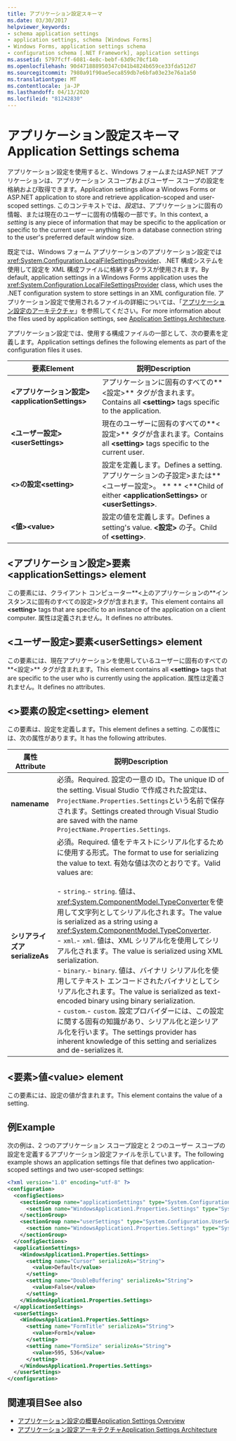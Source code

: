 ```yaml
---
title: アプリケーション設定スキーマ
ms.date: 03/30/2017
helpviewer_keywords:
- schema application settings
- application settings, schema [Windows Forms]
- Windows Forms, application settings schema
- configuration schema [.NET Framework], application settings
ms.assetid: 5797fcff-6081-4e8c-bebf-63d9c70cf14b
ms.openlocfilehash: 90d471888950347c041b4824b659ce33fda512d7
ms.sourcegitcommit: 7980a91f90ae5eca859db7e6bfa03e23e76a1a50
ms.translationtype: MT
ms.contentlocale: ja-JP
ms.lasthandoff: 04/13/2020
ms.locfileid: "81242830"
---
```

# <a name="application-settings-schema"></a><span data-ttu-id="d33c2-102">アプリケーション設定スキーマ</span><span class="sxs-lookup"><span data-stu-id="d33c2-102">Application Settings schema</span></span>

<span data-ttu-id="d33c2-103">アプリケーション設定を使用すると、Windows フォームまたはASP.NET アプリケーションは、アプリケーション スコープおよびユーザー スコープの設定を格納および取得できます。</span><span class="sxs-lookup"><span data-stu-id="d33c2-103">Application settings allow a Windows Forms or ASP.NET application to store and retrieve application-scoped and user-scoped settings.</span></span> <span data-ttu-id="d33c2-104">このコンテキストでは、*設定*は、アプリケーションに固有の情報、または現在のユーザーに固有の情報の一部です。</span><span class="sxs-lookup"><span data-stu-id="d33c2-104">In this context, a *setting* is any piece of information that may be specific to the application or specific to the current user — anything from a database connection string to the user's preferred default window size.</span></span>

<span data-ttu-id="d33c2-105">既定では、Windows フォーム アプリケーションのアプリケーション設定では<xref:System.Configuration.LocalFileSettingsProvider>、.NET 構成システムを使用して設定を XML 構成ファイルに格納するクラスが使用されます。</span><span class="sxs-lookup"><span data-stu-id="d33c2-105">By default, application settings in a Windows Forms application uses the <xref:System.Configuration.LocalFileSettingsProvider> class, which uses the .NET configuration system to store settings in an XML configuration file.</span></span> <span data-ttu-id="d33c2-106">アプリケーション設定で使用されるファイルの詳細については、「[アプリケーション設定のアーキテクチャ](../../winforms/advanced/application-settings-architecture.md)」を参照してください。</span><span class="sxs-lookup"><span data-stu-id="d33c2-106">For more information about the files used by application settings, see [Application Settings Architecture](../../winforms/advanced/application-settings-architecture.md).</span></span>

<span data-ttu-id="d33c2-107">アプリケーション設定では、使用する構成ファイルの一部として、次の要素を定義します。</span><span class="sxs-lookup"><span data-stu-id="d33c2-107">Application settings defines the following elements as part of the configuration files it uses.</span></span>

| <span data-ttu-id="d33c2-108">要素</span><span class="sxs-lookup"><span data-stu-id="d33c2-108">Element</span></span>                    | <span data-ttu-id="d33c2-109">説明</span><span class="sxs-lookup"><span data-stu-id="d33c2-109">Description</span></span>                                                                           |
| -------------------------- | ------------------------------------------------------------------------------------- |
| <span data-ttu-id="d33c2-110">**\<アプリケーション設定>**</span><span class="sxs-lookup"><span data-stu-id="d33c2-110">**\<applicationSettings>**</span></span> | <span data-ttu-id="d33c2-111">アプリケーションに固有のすべての**\<設定>** タグが含まれます。</span><span class="sxs-lookup"><span data-stu-id="d33c2-111">Contains all **\<setting>** tags specific to the application.</span></span>                         |
| <span data-ttu-id="d33c2-112">**\<ユーザー設定>**</span><span class="sxs-lookup"><span data-stu-id="d33c2-112">**\<userSettings>**</span></span>        | <span data-ttu-id="d33c2-113">現在のユーザーに固有のすべての**\<設定>** タグが含まれます。</span><span class="sxs-lookup"><span data-stu-id="d33c2-113">Contains all **\<setting>** tags specific to the current user.</span></span>                        |
| <span data-ttu-id="d33c2-114">**\<>の設定**</span><span class="sxs-lookup"><span data-stu-id="d33c2-114">**\<setting>**</span></span>             | <span data-ttu-id="d33c2-115">設定を定義します。</span><span class="sxs-lookup"><span data-stu-id="d33c2-115">Defines a setting.</span></span> <span data-ttu-id="d33c2-116">アプリケーションの子設定>または**\<ユーザー設定>。 \*\* \*\* \<**</span><span class="sxs-lookup"><span data-stu-id="d33c2-116">Child of either **\<applicationSettings>** or **\<userSettings>**.</span></span> |
| <span data-ttu-id="d33c2-117">**\<値>**</span><span class="sxs-lookup"><span data-stu-id="d33c2-117">**\<value>**</span></span>               | <span data-ttu-id="d33c2-118">設定の値を定義します。</span><span class="sxs-lookup"><span data-stu-id="d33c2-118">Defines a setting's value.</span></span> <span data-ttu-id="d33c2-119">**\<設定>** の子。</span><span class="sxs-lookup"><span data-stu-id="d33c2-119">Child of **\<setting>**.</span></span>                                   |

## <a name="applicationsettings-element"></a><span data-ttu-id="d33c2-120">\<アプリケーション設定>要素</span><span class="sxs-lookup"><span data-stu-id="d33c2-120">\<applicationSettings> element</span></span>

<span data-ttu-id="d33c2-121">この要素には、クライアント コンピューター**\<上のアプリケーションの**インスタンスに固有のすべての設定>タグが含まれます。</span><span class="sxs-lookup"><span data-stu-id="d33c2-121">This element contains all **\<setting>** tags that are specific to an instance of the application on a client computer.</span></span> <span data-ttu-id="d33c2-122">属性は定義されません。</span><span class="sxs-lookup"><span data-stu-id="d33c2-122">It defines no attributes.</span></span>

## <a name="usersettings-element"></a><span data-ttu-id="d33c2-123">\<ユーザー設定>要素</span><span class="sxs-lookup"><span data-stu-id="d33c2-123">\<userSettings> element</span></span>

<span data-ttu-id="d33c2-124">この要素には、現在アプリケーションを使用しているユーザーに固有のすべての**\<設定>** タグが含まれます。</span><span class="sxs-lookup"><span data-stu-id="d33c2-124">This element contains all **\<setting>** tags that are specific to the user who is currently using the application.</span></span> <span data-ttu-id="d33c2-125">属性は定義されません。</span><span class="sxs-lookup"><span data-stu-id="d33c2-125">It defines no attributes.</span></span>

## <a name="setting-element"></a><span data-ttu-id="d33c2-126">\<>要素の設定</span><span class="sxs-lookup"><span data-stu-id="d33c2-126">\<setting> element</span></span>

<span data-ttu-id="d33c2-127">この要素は、設定を定義します。</span><span class="sxs-lookup"><span data-stu-id="d33c2-127">This element defines a setting.</span></span> <span data-ttu-id="d33c2-128">この属性には、次の属性があります。</span><span class="sxs-lookup"><span data-stu-id="d33c2-128">It has the following attributes.</span></span>

| <span data-ttu-id="d33c2-129">属性</span><span class="sxs-lookup"><span data-stu-id="d33c2-129">Attribute</span></span>        | <span data-ttu-id="d33c2-130">説明</span><span class="sxs-lookup"><span data-stu-id="d33c2-130">Description</span></span> |
| ---------------- | ----------- |
| <span data-ttu-id="d33c2-131">**name**</span><span class="sxs-lookup"><span data-stu-id="d33c2-131">**name**</span></span>         | <span data-ttu-id="d33c2-132">必須。</span><span class="sxs-lookup"><span data-stu-id="d33c2-132">Required.</span></span> <span data-ttu-id="d33c2-133">設定の一意の ID。</span><span class="sxs-lookup"><span data-stu-id="d33c2-133">The unique ID of the setting.</span></span> <span data-ttu-id="d33c2-134">Visual Studio で作成された設定は、`ProjectName.Properties.Settings`という名前で保存されます。</span><span class="sxs-lookup"><span data-stu-id="d33c2-134">Settings created through Visual Studio are saved with the name `ProjectName.Properties.Settings`.</span></span> |
| <span data-ttu-id="d33c2-135">**シリアライズア**</span><span class="sxs-lookup"><span data-stu-id="d33c2-135">**serializeAs**</span></span> | <span data-ttu-id="d33c2-136">必須。</span><span class="sxs-lookup"><span data-stu-id="d33c2-136">Required.</span></span> <span data-ttu-id="d33c2-137">値をテキストにシリアル化するために使用する形式。</span><span class="sxs-lookup"><span data-stu-id="d33c2-137">The format to use for serializing the value to text.</span></span> <span data-ttu-id="d33c2-138">有効な値は次のとおりです。</span><span class="sxs-lookup"><span data-stu-id="d33c2-138">Valid values are:</span></span><br><br><span data-ttu-id="d33c2-139">- `string`.</span><span class="sxs-lookup"><span data-stu-id="d33c2-139">- `string`.</span></span> <span data-ttu-id="d33c2-140">値は、<xref:System.ComponentModel.TypeConverter>を使用して文字列としてシリアル化されます。</span><span class="sxs-lookup"><span data-stu-id="d33c2-140">The value is serialized as a string using a <xref:System.ComponentModel.TypeConverter>.</span></span><br><span data-ttu-id="d33c2-141">- `xml`.</span><span class="sxs-lookup"><span data-stu-id="d33c2-141">- `xml`.</span></span> <span data-ttu-id="d33c2-142">値は、XML シリアル化を使用してシリアル化されます。</span><span class="sxs-lookup"><span data-stu-id="d33c2-142">The value is serialized using XML serialization.</span></span><br><span data-ttu-id="d33c2-143">- `binary`.</span><span class="sxs-lookup"><span data-stu-id="d33c2-143">- `binary`.</span></span> <span data-ttu-id="d33c2-144">値は、バイナリ シリアル化を使用してテキスト エンコードされたバイナリとしてシリアル化されます。</span><span class="sxs-lookup"><span data-stu-id="d33c2-144">The value is serialized as text-encoded binary using binary serialization.</span></span><br /><span data-ttu-id="d33c2-145">- `custom`.</span><span class="sxs-lookup"><span data-stu-id="d33c2-145">- `custom`.</span></span> <span data-ttu-id="d33c2-146">設定プロバイダーには、この設定に関する固有の知識があり、シリアル化と逆シリアル化を行います。</span><span class="sxs-lookup"><span data-stu-id="d33c2-146">The settings provider has inherent knowledge of this setting and serializes and de-serializes it.</span></span> |

## <a name="value-element"></a><span data-ttu-id="d33c2-147">\<要素>値</span><span class="sxs-lookup"><span data-stu-id="d33c2-147">\<value> element</span></span>

<span data-ttu-id="d33c2-148">この要素には、設定の値が含まれます。</span><span class="sxs-lookup"><span data-stu-id="d33c2-148">This element contains the value of a setting.</span></span>

## <a name="example"></a><span data-ttu-id="d33c2-149">例</span><span class="sxs-lookup"><span data-stu-id="d33c2-149">Example</span></span>

<span data-ttu-id="d33c2-150">次の例は、2 つのアプリケーション スコープ設定と 2 つのユーザー スコープの設定を定義するアプリケーション設定ファイルを示しています。</span><span class="sxs-lookup"><span data-stu-id="d33c2-150">The following example shows an application settings file that defines two application-scoped settings and two user-scoped settings:</span></span>

```xml
<?xml version="1.0" encoding="utf-8" ?>
<configuration>
  <configSections>
    <sectionGroup name="applicationSettings" type="System.Configuration.ApplicationSettingsGroup, System, Version=2.0.0.0, Culture=neutral, PublicKeyToken=b77a5c561934e089">
      <section name="WindowsApplication1.Properties.Settings" type="System.Configuration.ClientSettingsSection, System, Version=2.0.0.0, Culture=neutral, PublicKeyToken=b77a5c561934e089" />
    </sectionGroup>
    <sectionGroup name="userSettings" type="System.Configuration.UserSettingsGroup, System, Version=2.0.0.0, Culture=neutral, PublicKeyToken=b77a5c561934e089">
      <section name="WindowsApplication1.Properties.Settings" type="System.Configuration.ClientSettingsSection, System, Version=2.0.0.0, Culture=neutral, PublicKeyToken=b77a5c561934e089" allowExeDefinition="MachineToLocalUser" />
    </sectionGroup>
  </configSections>
  <applicationSettings>
    <WindowsApplication1.Properties.Settings>
      <setting name="Cursor" serializeAs="String">
        <value>Default</value>
      </setting>
      <setting name="DoubleBuffering" serializeAs="String">
        <value>False</value>
      </setting>
    </WindowsApplication1.Properties.Settings>
  </applicationSettings>
  <userSettings>
    <WindowsApplication1.Properties.Settings>
      <setting name="FormTitle" serializeAs="String">
        <value>Form1</value>
      </setting>
      <setting name="FormSize" serializeAs="String">
        <value>595, 536</value>
      </setting>
    </WindowsApplication1.Properties.Settings>
  </userSettings>
</configuration>
```

## <a name="see-also"></a><span data-ttu-id="d33c2-151">関連項目</span><span class="sxs-lookup"><span data-stu-id="d33c2-151">See also</span></span>

- [<span data-ttu-id="d33c2-152">アプリケーション設定の概要</span><span class="sxs-lookup"><span data-stu-id="d33c2-152">Application Settings Overview</span></span>](../../winforms/advanced/application-settings-overview.md)
- [<span data-ttu-id="d33c2-153">アプリケーション設定アーキテクチャ</span><span class="sxs-lookup"><span data-stu-id="d33c2-153">Application Settings Architecture</span></span>](../../winforms/advanced/application-settings-architecture.md)
